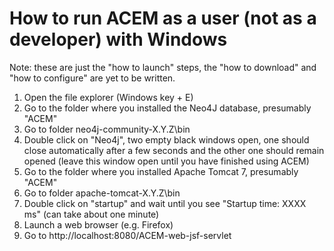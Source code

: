 How to run ACEM as a user (not as a developer) with Windows
===========================================================

Note: these are just the "how to launch" steps, the "how to download" and "how to configure" are yet to be written.

1. Open the file explorer (Windows key + E)
2. Go to the folder where you installed the Neo4J database, presumably "ACEM"
3. Go to folder neo4j-community-X.Y.Z\bin
4. Double click on "Neo4j", two empty black windows open, one should close automatically after a few seconds and the other one should remain opened (leave this window open until you have finished using ACEM)
5. Go to the folder where you installed Apache Tomcat 7, presumably "ACEM"
6. Go to folder apache-tomcat-X.Y.Z\bin
7. Double click on "startup" and wait until you see "Startup time: XXXX ms" (can take about one minute)
8. Launch a web browser (e.g. Firefox)
9. Go to http://localhost:8080/ACEM-web-jsf-servlet

